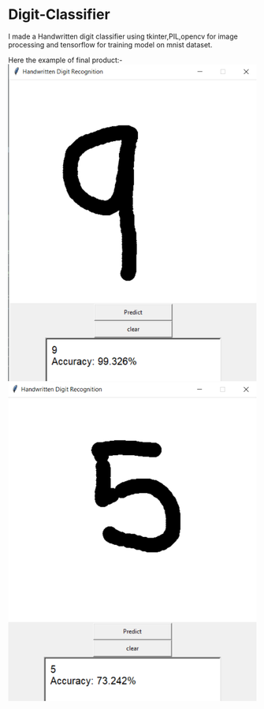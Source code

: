 # Digit-Classifier

I made a Handwritten digit classifier using tkinter,PIL,opencv for image processing and tensorflow for training model on mnist dataset.

Here the example of final product:- 
![](images/test.png)
![](images/test1.png)
